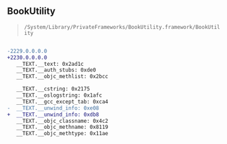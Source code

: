 ## BookUtility

> `/System/Library/PrivateFrameworks/BookUtility.framework/BookUtility`

```diff

-2229.0.0.0.0
+2230.0.0.0.0
   __TEXT.__text: 0x2ad1c
   __TEXT.__auth_stubs: 0xde0
   __TEXT.__objc_methlist: 0x2bcc

   __TEXT.__cstring: 0x2175
   __TEXT.__oslogstring: 0x1afc
   __TEXT.__gcc_except_tab: 0xca4
-  __TEXT.__unwind_info: 0xe08
+  __TEXT.__unwind_info: 0xdb8
   __TEXT.__objc_classname: 0x4c2
   __TEXT.__objc_methname: 0x8119
   __TEXT.__objc_methtype: 0x11ae

```
